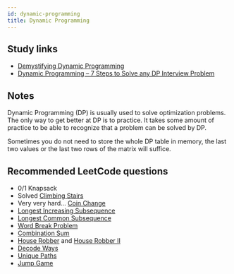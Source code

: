 ```yaml
---
id: dynamic-programming
title: Dynamic Programming
---
```


## Study links

- [Demystifying Dynamic Programming](https://medium.freecodecamp.org/demystifying-dynamic-programming-3efafb8d4296)
- [Dynamic Programming – 7 Steps to Solve any DP Interview Problem](https://dev.to/nikolaotasevic/dynamic-programming--7-steps-to-solve-any-dp-interview-problem-3870)

## Notes

Dynamic Programming (DP) is usually used to solve optimization problems. The only way to get better at DP is to practice. It takes some amount of practice to be able to recognize that a problem can be solved by DP.

Sometimes you do not need to store the whole DP table in memory, the last two values or the last two rows of the matrix will suffice.

## Recommended LeetCode questions

- 0/1 Knapsack
- Solved [Climbing Stairs](https://leetcode.com/problems/climbing-stairs/)
- Very very hard... [Coin Change](https://leetcode.com/problems/coin-change/)
- [Longest Increasing Subsequence](https://leetcode.com/problems/longest-increasing-subsequence/)
- [Longest Common Subsequence](https://leetcode.com/problems/longest-common-subsequence/)
- [Word Break Problem](https://leetcode.com/problems/word-break/)
- [Combination Sum](https://leetcode.com/problems/combination-sum-iv/)
- [House Robber](https://leetcode.com/problems/house-robber/) and [House Robber II](https://leetcode.com/problems/house-robber-ii/)
- [Decode Ways](https://leetcode.com/problems/decode-ways/)
- [Unique Paths](https://leetcode.com/problems/unique-paths/)
- [Jump Game](https://leetcode.com/problems/jump-game/)
